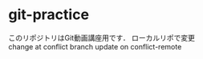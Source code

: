 # git-practice
このリポジトリはGit動画講座用です．
ローカルリポで変更  
change at conflict branch 
update on conflict-remote

